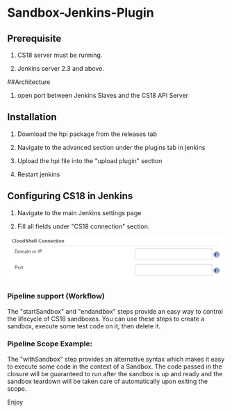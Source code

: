 # Sandbox-Jenkins-Plugin

## Prerequisite

1) CS18 server must be running.

2) Jenkins server 2.3 and above.

##Architecture

1) open port between Jenkins Slaves and the CS18 API Server


## Installation
1) Download the hpi package from the releases tab

2) Navigate to the advanced section under the plugins tab in jenkins

3) Upload the hpi file into the "upload plugin" section

4) Restart jenkins

## Configuring CS18 in Jenkins
1) Navigate to the main Jenkins settings page

2) Fill all fields under "CS18 connection" section.

![Alt text](Pics/global_settings.png?raw=true)

### Pipeline support (Workflow)
The "startSandbox" and "endandbox" steps provide an easy way to control the lifecycle of CS18
sandboxes. You can use these steps to create a sandbox, execute some test code on it, then delete it.

### Pipeline Scope Example:
The "withSandbox" step provides an alternative syntax which makes it easy to execute some code in the context of a Sandbox.
The code passed in the closure will be guaranteed to run after the sandbox is up and ready and the sandbox teardown will be taken care
of automatically upon exiting the scope.

Enjoy
